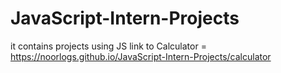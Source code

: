 # JavaScript-Intern-Projects
it contains projects using JS
link to Calculator = https://noorlogs.github.io/JavaScript-Intern-Projects/calculator
